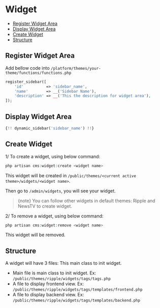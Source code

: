 # Widget

- [Register Widget Area](#register_widget_area)
- [Display Widget Area](#display_widget_area)
- [Create Widget](#create_widget)
- [Structure](#structure)

<a name="register_widget_area"></a>
## Register Widget Area

Add bellow code into `/platform/themes/your-theme/functions/functions.php`

```php
register_sidebar([
    'id'          => 'sidebar_name',
    'name'        => __('Sidebar Name'),
    'description' => __('This the description for widget area'),
]);
```

<a name="display_widget_area"></a>
## Display Widget Area

```php
{!! dynamic_sidebar('sidebar_name') !!}
```

<a name="create_widget"></a>
## Create Widget
1/ To create a widget, using below command:
    
```php
php artisan cms:widget:create <widget name>
```
    
This widget will be created in `/public/themes/<current active theme>/widgets/<widget name>`.
    
Then go to `/admin/widgets`, you will see your widget.

> {note} You can follow other widgets in default themes: Ripple and NewsTV to create widget.

2/ To remove a widget, using below command:
    
```php
php artisan cms:widget:remove <widget name>
```
    
This widget will be removed.

<a name="structure"></a>
## Structure

A widget will have 3 files: This main class to init widget.

* Main file is main class to init widget. Ex: `/public/themes/ripple/widgets/tags/tags.php`
* A file to display frontend view. Ex: `/public/themes/ripple/widgets/tags/templates/frontend.php`
* A file to display backend view. Ex: `/public/themes/ripple/widgets/tags/templates/backend.php`
